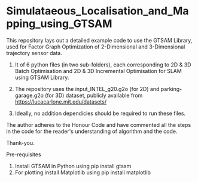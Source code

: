 # Simulataeous_Localisation_and_Mapping_using_GTSAM
This repository lays out a detailed example code to use the GTSAM Library, used for Factor Graph Optimization of 2-Dimensional and 3-Dimensional trajectory sensor data.
1. It of 6 python files (in two sub-folders), each corresponding to 2D & 3D Batch Optimisation and 2D & 3D Incremental Optimisation for SLAM using GTSAM Library. 

2. The repository uses the input_INTEL_g20.g2o (for 2D) and parking-garage.g2o (for 3D) dataset, publicly available from https://lucacarlone.mit.edu/datasets/ 

3. Ideally, no addition dependicies should be required to run these files. 

The author adheres to the Honour Code and have commented all the steps in the code for the reader's understanding of algorithm and the code.

Thank-you.


Pre-requisites
1. Install GTSAM in Python using pip install gtsam
2. For plotting install Matplotlib using pip install matplotlib
